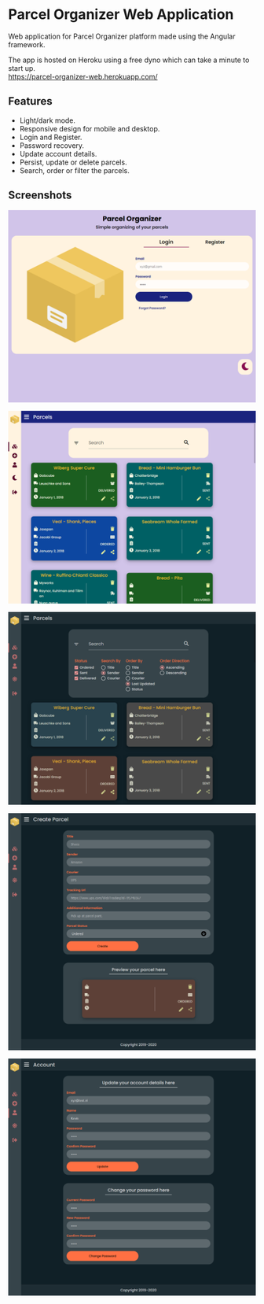 # Parcel Organizer Web Application

Web application for Parcel Organizer platform made using the Angular framework.

The app is hosted on Heroku using a free dyno which can take a minute to start up.    
https://parcel-organizer-web.herokuapp.com/


## Features

- Light/dark mode.
- Responsive design for mobile and desktop.
- Login and Register.
- Password recovery.
- Update account details.
- Persist, update or delete parcels.
- Search, order or filter the parcels.

## Screenshots

![Login screenshot](https://github.com/kmartin0/assets/blob/master/parcel-organizer-web/Parcel_Organizer_Web_Login.png?raw=true)

![Parcels screenshot light](https://github.com/kmartin0/assets/blob/master/parcel-organizer-web/Parcel_Organizer_Web_Parcels.png?raw=true)

![Parcels screenshot Filters](https://github.com/kmartin0/assets/blob/master/parcel-organizer-web/Parcel_Organizer_Web_Sort_Search_Dark.png?raw=true)

![Create parcel screenshot](https://github.com/kmartin0/assets/blob/master/parcel-organizer-web/Parcel_Organizer_Web_Create_Parcel_Dark.png?raw=true)

![Update account screenshot](https://github.com/kmartin0/assets/blob/master/parcel-organizer-web/Parcel_Organizer_Web_Sort_Search_Update_Account_Dark.png?raw=true)
